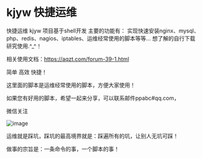 kjyw 快捷运维
===========
快捷运维 kjyw 项目基于shell开发
主要的功能有：
实现快速安装nginx、mysql、php、redis、nagios、iptables、运维经常使用的脚本等等... 想了解的自行下载研究使用.^_^！

相关使用文档：https://aqzt.com/forum-39-1.html

简单 高效 快捷！

这里面的脚本是运维经常使用的脚本，方便大家使用！

如果您有好用的脚本，希望一起来分享，可以联系邮件ppabc#qq.com，

微信关注

![image](https://git.oschina.net/aqztcom/kjyw/raw/master/images/aqzt.jpg)

运维就是踩坑，踩坑的最高境界就是：踩遍所有的坑，让别人无坑可踩！

做事的宗旨是：一条命令的事，一个脚本的事！

